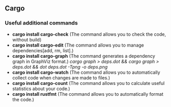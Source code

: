 
## Cargo

### Useful additional commands

* **cargo install cargo-check** (The command allows you to check the code, without build)
* **cargo install cargo-edit** (The command allows you to manage dependencies[add, rm, list].)
* **cargo install cargo-graph** (The command generates a dependency graph in GraphViz format.)
 *cargo graph > deps.dot && cargo graph > deps.dot && dot deps.dot -Tpng -o deps.png*
* **cargo install cargo-watch** (The command allows you to automatically collect code when changes are made to files.)
* **cargo install cargo-count** (The command allows you to calculate useful statistics about your code.)
*  **cargo install rustfmt** (The command allows you to automatically format the code.)

